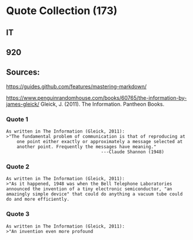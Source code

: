 # Quote Collection (173)
## IT
## 920

## Sources: 
https://guides.github.com/features/mastering-markdown/ 

https://www.penguinrandomhouse.com/books/60765/the-information-by-james-gleick/
Gleick, J. (2011). The Information. Pantheon Books.


### Quote 1 

	As written in The Information (Gleick, 2011):
	>"The fundamental problem of communication is that of reproducing at
		one point either exactly or approximately a message selected at
		another point. Frequently the messages have meaning."
										---Claude Shannon (1948)

### Quote 2

	As written in The Information (Gleick, 2011):
	>"As it happened, 1948 was when the Bell Telephone Laboratories
	announced the invention of a tiny electronic semiconductor, "an 
	amazingly simple device" that could do anything a vacuum tube could
	do and more efficiently.
	
### Quote 3

	As written in The Information (Gleick, 2011):
	>"An invention even more profound
